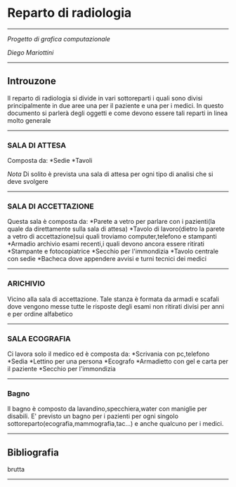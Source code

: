 # Reparto di radiologia

- - -

*Progetto di grafica computazionale* 	

*Diego Mariottini*			

- - -

## Introuzone

Il reparto di radiologia si divide in vari sottoreparti i quali sono divisi principalmente in due aree una per il paziente e una per i medici.
In questo documento si parlerà degli oggetti e come devono essere tali reparti in linea molto generale

- - -

### SALA DI ATTESA

Composta da:
*Sedie
*Tavoli

*Nota* Di solito è prevista una sala di attesa per ogni tipo di analisi che si deve svolgere

- - -

### SALA DI ACCETTAZIONE 

Questa sala è composta da:
*Parete a vetro per parlare con i pazienti(la quale da direttamente sulla sala di attesa)
*Tavolo di lavoro(dietro la parete a vetro di accettazione)sui quali troviamo computer,telefono e stampanti
*Armadio archivio esami recenti,i quali devono ancora essere ritirati
*Stampante e fotocopiatrice
*Secchio per l'immondizia
*Tavolo centrale con sedie
*Bacheca dove appendere avvisi e turni tecnici dei medici

- - -

### ARICHIVIO

Vicino alla sala di accettazione.
Tale stanza è formata da armadi e scafali dove vengono messe tutte le risposte degli esami non ritirati divisi per anni e per ordine alfabetico

- - -

### SALA ECOGRAFIA

Ci lavora solo il medico ed è composta da:
*Scrivania con pc,telefono
*Sedia
*Lettino per una persona
*Ecografo
*Armadietto con gel e carta per il paziente
*Secchio per l'immondizia

- - -

### Bagno

Il bagno è composto da lavandino,specchiera,water con maniglie per disabili.
E' previsto un bagno per i pazienti per ogni singolo sottoreparto(ecografia,mammografia,tac...) e anche qualcuno per i medici.

- - -

## Bibliografia
brutta

- - -